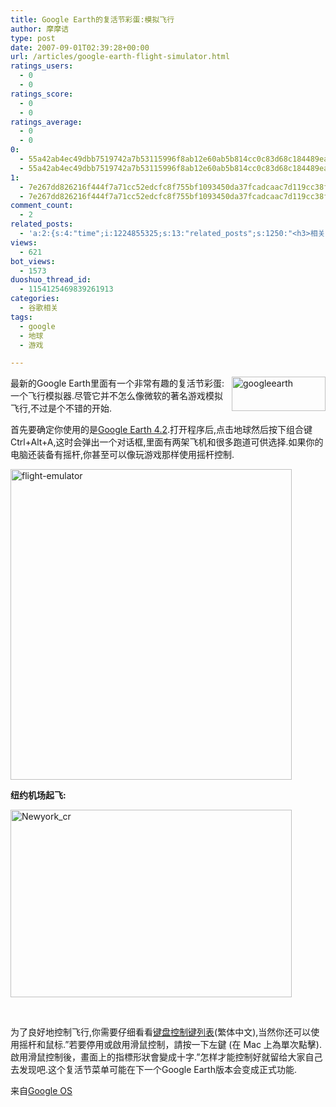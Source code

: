 ```yaml
---
title: Google Earth的复活节彩蛋:模拟飞行
author: 摩摩诘
type: post
date: 2007-09-01T02:39:28+00:00
url: /articles/google-earth-flight-simulator.html
ratings_users:
  - 0
  - 0
ratings_score:
  - 0
  - 0
ratings_average:
  - 0
  - 0
0:
  - 55a42ab4ec49dbb7519742a7b53115996f8ab12e60ab5b814cc0c83d68c184489eaa146e452d00df06a5860af0fcbf0b
  - 55a42ab4ec49dbb7519742a7b53115996f8ab12e60ab5b814cc0c83d68c184489eaa146e452d00df06a5860af0fcbf0b
1:
  - 7e267dd826216f444f7a71cc52edcfc8f755bf1093450da37fcadcaac7d119cc38f4345df4c7c0bb8c9c5590a5f526f8
  - 7e267dd826216f444f7a71cc52edcfc8f755bf1093450da37fcadcaac7d119cc38f4345df4c7c0bb8c9c5590a5f526f8
comment_count:
  - 2
related_posts:
  - 'a:2:{s:4:"time";i:1224855325;s:13:"related_posts";s:1250:"<h3>相关日志</h3><ul class="related_post"><li><a href="http://www.digglife.cn/articles/google-earth-social-networking.html" title="Google Earth年内推出虚拟世界服务?">Google Earth年内推出虚拟世界服务?</a></li><li><a href="http://www.digglife.cn/articles/google-search-engine-for-ringtones.html" title="Google将发布手机铃声搜索">Google将发布手机铃声搜索</a></li><li><a href="http://www.digglife.cn/articles/adsense-for-feed-review.html" title="Google AdSense的Feed广告">Google AdSense的Feed广告</a></li><li><a href="http://www.digglife.cn/articles/google-maps-japan-street-view.html" title="Google地图日本版加入街景(Street View)功能">Google地图日本版加入街景(Street View)功能</a></li><li><a href="http://www.digglife.cn/articles/knol-open.html" title="Google的维基百科Knol正式开放">Google的维基百科Knol正式开放</a></li><li><a href="http://www.digglife.cn/articles/google-docs-templates.html" title="使用开放的模板创建Google文件">使用开放的模板创建Google文件</a></li><li><a href="http://www.digglife.cn/articles/adsense-referrals-retired.html" title="Adsense推介计划将在8月底暂停">Adsense推介计划将在8月底暂停</a></li></ul>";}'
views:
  - 621
bot_views:
  - 1573
duoshuo_thread_id:
  - 1154125469839261913
categories:
  - 谷歌相关
tags:
  - google
  - 地球
  - 游戏

---
```

<a href="https://www.digglife.net/wp-content/uploads/3/379/2007/09/googleearth.gif" atomicselection="true"><img height="55" alt="googleearth" src="https://www.digglife.net/wp-content/uploads/3/379/2007/09/googleearth-thumb.gif" width="150" align="right" /></a> 最新的Google Earth里面有一个非常有趣的复活节彩蛋:一个飞行模拟器.尽管它并不怎么像微软的著名游戏模拟飞行,不过是个不错的开始. 

首先要确定你使用的是<a href="http://earth.google.com/" target="_blank">Google Earth 4.2</a>.打开程序后,点击地球然后按下组合键Ctrl+Alt+A,这时会弹出一个对话框,里面有两架飞机和很多跑道可供选择.如果你的电脑还装备有摇杆,你甚至可以像玩游戏那样使用摇杆控制. 

<a href="https://www.digglife.net/wp-content/uploads/3/379/2007/09/flight-emulator.png" atomicselection="true"><img height="497" alt="flight-emulator" src="https://www.digglife.net/wp-content/uploads/3/379/2007/09/flight-emulator-thumb.png" width="450" /></a> 

<!--more-->

**纽约机场起飞:** 

<a href="https://www.digglife.net/wp-content/uploads/3/379/2007/09/newyork-cr.png" atomicselection="true"><img height="300" alt="Newyork_cr" src="https://www.digglife.net/wp-content/uploads/3/379/2007/09/newyork-cr-thumb.png" width="450" /></a> 

&nbsp;

为了良好地控制飞行,你需要仔细看看<a href="http://earth.google.com/intl/zh-TW/userguide/v4/flightsim/index.html" target="_blank">键盘控制键列表</a>(繁体中文),当然你还可以使用摇杆和鼠标.&#8221;若要停用或啟用滑鼠控制，請按一下左鍵 (在 Mac 上為單次點擊).啟用滑鼠控制後，畫面上的指標形狀會變成十字.&#8221;怎样才能控制好就留给大家自己去发现吧.这个复活节菜单可能在下一个Google Earth版本会变成正式功能.

来自<a href="http://googlesystem.blogspot.com/2007/08/google-earth-easter-egg-flight.html" target="_blank">Google OS</a>
